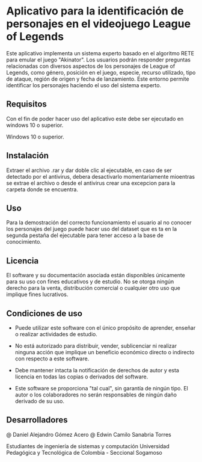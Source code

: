 # Aplicativo para la identificación de personajes en el videojuego League of Legends

Este aplicativo implementa un sistema experto basado en el algoritmo RETE para emular el juego "Akinator". 
Los usuarios podrán responder preguntas relacionadas con diversos aspectos de los personajes de League of Legends, 
como género, posición en el juego, especie, recurso utilizado, tipo de ataque, región de origen y fecha de lanzamiento.
Este entorno permite identificar los personajes haciendo el uso del sistema experto.

## Requisitos

Con el fin de poder hacer uso del aplicativo este debe ser ejecutado en windows 10 o superior.

Windows 10 o superior.

## Instalación

Extraer el archivo .rar y dar doble clic al ejecutable, en caso de ser detectado por el antivirus, debera desactivarlo momentariamente mioentras se extrae el archivo o desde el antivirus crear una excepcion para la carpeta donde se encuentra.

## Uso

Para la demostración del correcto funcionamiento el usuario al no conocer los personajes del juego puede hacer uso del dataset que es ta en la segunda pestaña del ejecutable para tener acceso a la base de conocimiento.

## Licencia

El software y su documentación asociada están disponibles únicamente para su uso con fines educativos y de estudio. 
No se otorga ningún derecho para la venta, distribución comercial o cualquier otro uso que implique fines lucrativos. 

## Condiciones de uso

- Puede utilizar este software con el único propósito de aprender, enseñar o realizar actividades de estudio.

- No está autorizado para distribuir, vender, sublicenciar ni realizar ninguna acción que implique un beneficio económico directo o indirecto con respecto a este software.

- Debe mantener intacta la notificación de derechos de autor y esta licencia en todas las copias o derivados del software.

- Este software se proporciona "tal cual", sin garantía de ningún tipo. El autor o los colaboradores no serán responsables de ningún daño derivado de su uso.


## Desarrolladores

@ Daniel Alejandro Gómez Acero
@ Edwin Camilo Sanabria Torres

Estudiantes de ingeniería de sistemas y computación
Universidad Pedagógica y Tecnológica de Colombia - Seccional Sogamoso
